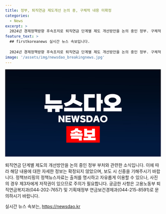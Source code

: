 ```yaml
---
title: 정부, 퇴직연금 제도개선 논의 중, 구체적 내용 미확정
categories:
  - News
excerpt: >
  2024년 경제정책방향 후속조치로 퇴직연금 단계별 제도 개선방안을 논의 중인 정부. 구체적 내용 미확정으로 신중한 보도 요청. 자세한 사항은 고용노동부(044-202-7657), 기획재정부(044-215-8591)로 문의 바람. [출처: 정책브리핑 www.korea.kr]
feature_text: >
  ## firstkoreanews 실시간 뉴스 속보입니다.

  2024년 경제정책방향 후속조치로 퇴직연금 단계별 제도 개선방안을 논의 중인 정부. 구체적 내용 미확정으로 신중한 보도 요청. 자세한 사항은 고용노동부(044-202-7657), 기획재정부(044-215-8591)로 문의 바람. [출처: 정책브리핑 www.korea.kr]
image: '/assets/img/newsdao_breakingnews.jpg'
---
```


<p><img src="/assets/img/newsdao_breakingnews.jpg" alt="firstkoreanews 속보" /></p>

<p>퇴직연금 단계별 제도의 개선방안을 논의 중인 정부 부처와 관련한 소식입니다. 이에 따라 해당 내용에 대한 자세한 정보는 확정되지 않았으며, 보도 시 신중을 기해주시기 바랍니다. 정책브리핑의 정책뉴스자료는 출처를 명시하고 자유롭게 이용할 수 있으나, 사진의 경우 제3자에게 저작권이 있으므로 주의가 필요합니다. 궁금한 사항은 고용노동부 퇴직연금복지과(044-202-7657) 및 기획재정부 연금보건경제과(044-215-8591)로 문의하시기 바랍니다. </p>
실시간 뉴스 속보는, <a href="https://newsdao.kr" rel="dofollow">https://newsdao.kr</a>


